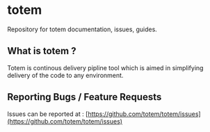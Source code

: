 # totem
Repository for totem documentation, issues, guides.

## What is totem ?
Totem is continous delivery pipline tool which is aimed in simplifying delivery of the code to any environment.

## Reporting Bugs / Feature Requests
Issues can be reported at :
[https://github.com/totem/totem/issues](https://github.com/totem/totem/issues)

